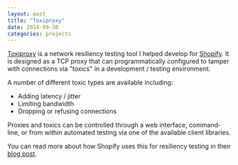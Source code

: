 ```yaml
---
layout: post
title: "Toxiproxy"
date: 2014-09-30
categories: projects
---
```


[Toxiproxy](https://github.com/Shopify/toxiproxy) is a network resiliency testing tool I helped develop for [Shopify](https://www.shopify.com/). It is designed as a TCP proxy that can programmatically configured to tamper with connections via "toxics" in a development / testing environment.

A number of different toxic types are available including:
 - Adding latency / jitter
 - Limiting bandwidth
 - Dropping or refusing connections

Proxies and toxics can be controlled through a web interface, command-line, or from within automated testing via one of the available client libraries.

You can read more about how Shopify uses this for resiliency testing in their [blog post](https://shopify.engineering/building-and-testing-resilient-ruby-on-rails-applications).
